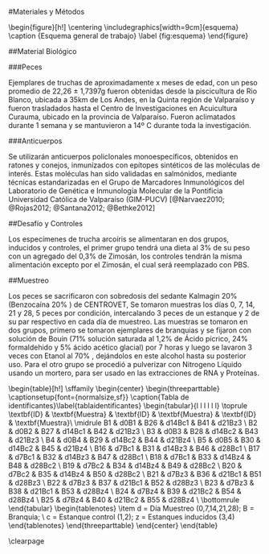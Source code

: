 #Materiales y Métodos

\begin{figure}[h!]
	\centering
		\includegraphics[width=9cm]{esquema} 
	\caption {Esquema general de trabajo}
	\label {fig:esquema}
\end{figure}

##Material Biológico

###Peces

Ejemplares de truchas de aproximadamente x meses de edad, con un peso promedio de 22,26 $\pm$ 1,7397g fueron obtenidas desde la piscicultura de Rio Blanco, ubicada a 35km de Los Andes, en la Quinta región de Valparaíso y fueron trasladados hasta el Centro de Investigaciones en Acuicultura Curauma, ubicado en la provincia de Valparaíso. Fueron aclimatados durante 1 semana y se mantuvieron a 14º C durante toda la investigación.

###Anticuerpos

Se utilizarán anticuerpos policlonales monoespecíficos, obtenidos en ratones y conejos, inmunizados con epítopes sintéticos de las moléculas de interés. Estas moléculas han sido validadas en salmónidos, mediante técnicas estandarizadas en el Grupo de Marcadores Inmunológicos del Laboratorio de Genética e Inmunología Molecular de la Pontificia Universidad Católica de Valparaíso (GIM-PUCV) [@Narvaez2010; @Rojas2012; @Santana2012; @Bethke2012]

##Desafío y Controles

Los especímenes de trucha arcoíris se alimentaran en dos grupos, inducidos y controles, el primer grupo tendrá una dieta al 3\% de su peso con un agregado del 0,3\%  de Zimosán, los controles tendrán la misma alimentación excepto por el Zimosán, el cual será reemplazado con PBS.

##Muestreo

Los peces se sacrificaron con sobredosis del sedante Kalmagin 20\% (Benzocaína 20\% ) de CENTROVET, Se tomaron muestras los días 0, 7, 14, 21 y 28, 5 peces por condición, intercalando 3 peces de un estanque y 2 de su par respectivo en cada día de muestreo. Las muestras se tomaron en dos grupos, primero se tomaron ejemplares de branquias y se fijaron con solución de Bouin (71\% solución saturada al 1,2\% de Ácido pícrico, 24\% formaldehido y 5\% ácido acético glacial) por 7 horas y luego se lavaron 3 veces con Etanol al 70\% , dejándolos en este alcohol hasta su posterior uso. Para el otro grupo se procedió a pulverizar con Nitrogeno Líquido usando un mortero, para ser usado en las extracciones de RNA y Proteínas.

\begin{table}[h!]
\sffamily
\begin{center}
    \begin{threeparttable}
    \captionsetup{font={normalsize,sf}}
      \caption{Tabla de identificantes}\label{tablaidentificantes}
      \begin{tabular}{l l l l l l}
	\toprule
	\textbf{ID} & \textbf{Muestra} & \textbf{ID} & \textbf{Muestra} & \textbf{ID} & \textbf{Muestra}\\
	\midrule
	B1 & d0B1 & B26 & d14Bc1 & B41 & d21Bz3 \\
	B2 & d0B2 & B27 & d14Bc1 & B42 & d21Bz3 \\
	B3 & d0B3 & B28 & d14Bc2 & B43 & d21Bz3 \\
	B4 & d0B4 & B29 & d14Bc2 & B44 & d21Bz4 \\
	B5 & d0B5 & B30 & d14Bc2 & B45 & d21Bz4 \\
	B16 & d7Bc1 & B31 & d14Bz3 & B46 & d28Bc1 \\
	B17 & d7Bc1 & B32 & d14Bz3 & B47 & d28Bc1 \\
	B18 & d7Bc1 & B33 & d14Bz4 & B48 & d28Bc2 \\
	B19 & d7Bc2 & B34 & d14Bz4 & B49 & d28Bc2 \\
	B20 & d7Bc2 & B35 & d14Bz4 & B50 & d28Bc2 \\
	B21 & d7Bz3 & B36 & d21Bc1 & B51 & d28Bz3 \\
	B22 & d7Bz3 & B37 & d21Bc1 & B52 & d28Bz3 \\
	B23 & d7Bz3 & B38 & d21Bc1 & B53 & d28Bz4 \\
	B24 & d7Bz4 & B39 & d21Bc2 & B54 & d28Bz4 \\
	B25 & d7Bz4 & B40 & d21Bc2 & B55 & d28Bz4 \\
\bottomrule
\end{tabular}
\begin{tablenotes}
  \item d = Día Muestreo (0,7,14,21,28); B = Branquia; \\
  c = Estanque control (1,2); z = Estanques inducidos (3,4)
\end{tablenotes}
\end{threeparttable}
\end{center}
\end{table}
	
	
\clearpage
